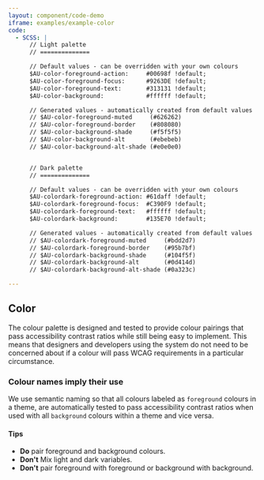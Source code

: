 ```yaml
---
layout: component/code-demo
iframe: examples/example-color
code:
  - SCSS: |
      // Light palette
      // ==============

      // Default values - can be overridden with your own colours
      $AU-color-foreground-action:     #00698f !default;
      $AU-color-foreground-focus:      #9263DE !default;
      $AU-color-foreground-text:       #313131 !default;
      $AU-color-background:            #ffffff !default;

      // Generated values - automatically created from default values
      // $AU-color-foreground-muted     (#626262)
      // $AU-color-foreground-border    (#808080)
      // $AU-color-background-shade     (#f5f5f5)
      // $AU-color-background-alt       (#ebebeb)
      // $AU-color-background-alt-shade (#e0e0e0)


      // Dark palette
      // ==============

      // Default values - can be overridden with your own colours
      $AU-colordark-foreground-action: #61daff !default;
      $AU-colordark-foreground-focus:  #C390F9 !default;
      $AU-colordark-foreground-text:   #ffffff !default;
      $AU-colordark-background:        #135E70 !default;

      // Generated values - automatically created from default values
      // $AU-colordark-foreground-muted     (#bdd2d7)
      // $AU-colordark-foreground-border    (#95b7bf)
      // $AU-colordark-background-shade     (#104f5f)
      // $AU-colordark-background-alt       (#0d414d)
      // $AU-colordark-background-alt-shade (#0a323c)

---
```

## Color

The colour palette is designed and tested to provide colour pairings that pass accessibility contrast ratios while still being easy to implement. This means that designers and developers using the system do not need to be concerned about if a colour will pass WCAG requirements  in a particular circumstance.

### Colour names imply their use

We use semantic naming so that all colours labeled as `foreground` colours in a theme, are automatically tested to pass accessibility contrast ratios when used with all `background` colours within a theme and vice versa.

#### Tips

- **Do** pair foreground and background colours.
- **Don't** Mix light and dark variables.
- **Don't** pair foreground with foreground or background with background.

